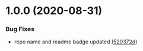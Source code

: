 # 1.0.0 (2020-08-31)


### Bug Fixes

* repo name and readme badge updated ([520372d](https://github.com/rajasegar/nvm-tui/commit/520372d82328ac6390041cf7d9762d1e89367785))
